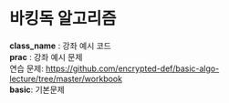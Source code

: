 # 바킹독 알고리즘

**class_name** : 강좌 예시 코드  
**prac** : 강좌 예시 문제  
연습 문제: https://github.com/encrypted-def/basic-algo-lecture/tree/master/workbook  
**basic**: 기본문제

